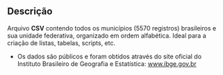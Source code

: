 Descrição 
-
Arquivo **CSV** contendo todos os municípios (5570 registros) brasileiros e sua unidade federativa, organizado em ordem alfabética. Ideal para a criação de listas, tabelas, scripts, etc.

- Os dados são públicos e foram obtidos através do site oficial do Instituto Brasileiro de Geografia e Estatística:
www.ibge.gov.br
